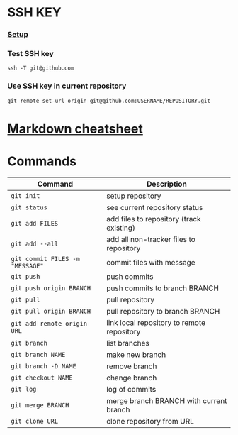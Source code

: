 # SSH KEY

### [Setup](https://gist.github.com/xirixiz/b6b0c6f4917ce17a90e00f9b60566278?permalink_comment_id=4190692)

### Test SSH key
`ssh -T git@github.com`

### Use SSH key in current repository
`git remote set-url origin git@github.com:USERNAME/REPOSITORY.git`

# [Markdown cheatsheet](https://github.com/adam-p/markdown-here/wiki/Markdown-Cheatsheet)

# Commands

| Command                         | Description                                |
| ------------------------------- | ------------------------------------------ |
| `git init`                      | setup repository                           |
| `git status`                    | see current repository status              |
| `git add FILES`                 | add files to repository (track existing)   |
| `git add --all`                 | add all non-tracker files to repository    |
| `git commit FILES -m "MESSAGE"` | commit files with message                  |
| `git push`                      | push commits                               |
| `git push origin BRANCH`        | push commits to branch BRANCH              |
| `git pull`                      | pull repository                            |
| `git pull origin BRANCH`        | pull repository to branch BRANCH           |
| `git add remote origin URL`     | link local repository to remote repository |
| `git branch`                    | list branches                              |
| `git branch NAME`               | make new branch                            |
| `git branch -D NAME`            | remove branch                              |
| `git checkout NAME`             | change branch                              |
| `git log`                       | log of commits                             |
| `git merge BRANCH`              | merge branch BRANCH with current branch    |
| `git clone URL`                 | clone repository from URL                  |
